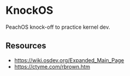 # KnockOS
PeachOS knock-off to practice kernel dev.
## Resources
- https://wiki.osdev.org/Expanded_Main_Page
- https://ctyme.com/rbrown.htm
